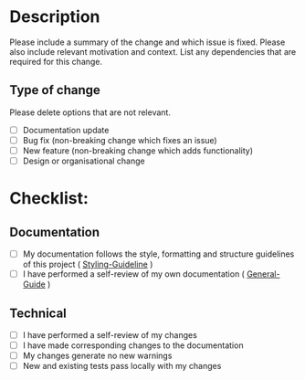 # Description

Please include a summary of the change and which issue is fixed. Please also include relevant motivation and context. List any dependencies that are required for this change.

## Type of change

Please delete options that are not relevant.

- [ ] Documentation update
- [ ] Bug fix (non-breaking change which fixes an issue)
- [ ] New feature (non-breaking change which adds functionality)
- [ ] Design or organisational change

# Checklist:

## Documentation
- [ ] My documentation follows the style, formatting and structure guidelines of this project ( [Styling-Guideline](guidelines/20-styling.md) )
- [ ] I have performed a self-review of my own documentation ( [General-Guide](guidelines/10-general.md) )

## Technical
- [ ] I have performed a self-review of my changes
- [ ] I have made corresponding changes to the documentation
- [ ] My changes generate no new warnings
- [ ] New and existing tests pass locally with my changes